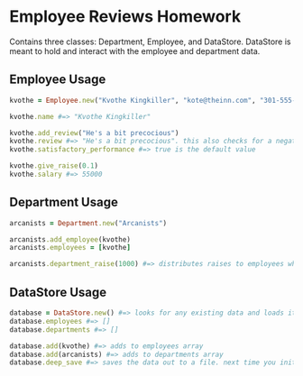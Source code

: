 # Employee Reviews Homework
Contains three classes: Department, Employee, and DataStore. DataStore is meant to hold and interact with the employee and department data.

## Employee Usage
```ruby
kvothe = Employee.new("Kvothe Kingkiller", "kote@theinn.com", "301-555-1234", 50000)

kvothe.name #=> "Kvothe Kingkiller"

kvothe.add_review("He's a bit precocious")
kvothe.review #=> "He's a bit precocious". this also checks for a negative review with natural language processing and updates satisfactory_performance
kvothe.satisfactory_performance #=> true is the default value

kvothe.give_raise(0.1)
kvothe.salary #=> 55000
```

## Department Usage
```ruby
arcanists = Department.new("Arcanists")

arcanists.add_employee(kvothe)
arcanists.employees = [kvothe]

arcanists.department_raise(1000) #=> distributes raises to employees who have been performing satisfactorily
```
## DataStore Usage
```ruby
database = DataStore.new() #=> looks for any existing data and loads it in
database.employees #=> []
database.departments #=> []

database.add(kvothe) #=> adds to employees array
database.add(arcanists) #=> adds to departments array
database.deep_save #=> saves the data out to a file. next time you initialize, it will be loaded
```
